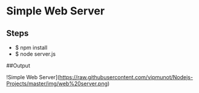# Simple Web Server

## Steps
- $ npm install
- $ node server.js

##Output

!Simple Web Server](https://raw.githubusercontent.com/vipmunot/Nodejs-Projects/master/img/web%20server.png)
